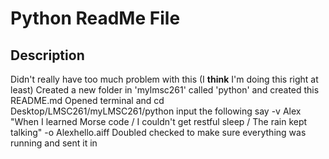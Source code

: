 # Python ReadMe File

## Description
Didn't really have too much problem with this (I **think** I'm doing this right at least)
Created a new folder in 'mylmsc261' called 'python' and created this README.md
Opened terminal and cd Desktop/LMSC261/myLMSC261/python
input the following say -v Alex "When I learned Morse code / I couldn't get restful sleep / The rain kept talking" -o Alexhello.aiff
Doubled checked to make sure everything was running and sent it in
